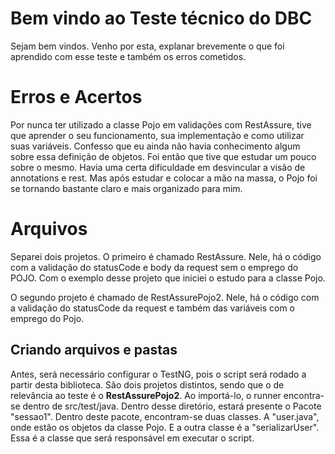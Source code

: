 # Bem vindo ao Teste técnico do DBC

Sejam bem vindos. Venho por esta, explanar brevemente o que foi aprendido com esse teste e também os erros cometidos.

# Erros e Acertos
Por nunca ter utilizado a classe Pojo em validações com RestAssure, tive que aprender o seu funcionamento, sua implementação e como utilizar suas variáveis. Confesso que eu ainda não havia conhecimento algum sobre essa definição de objetos. Foi então que tive que estudar um pouco sobre o mesmo. Havia uma certa dificuldade em desvincular a visão de annotations e rest. Mas após estudar e colocar a mão na massa, o Pojo foi se tornando bastante claro e mais organizado para mim.  

# Arquivos

Separei dois projetos. O primeiro é chamado RestAssure. Nele, há o código com a validação do statusCode e body da request sem o emprego do POJO. Com o exemplo desse projeto que iniciei o estudo para a classe Pojo.

O segundo projeto é chamado de RestAssurePojo2. Nele, há o código com a validação do statusCode da request e também das variáveis com o emprego do Pojo. 

## Criando arquivos e pastas

Antes, será necessário configurar o TestNG, pois o script será rodado a partir desta biblioteca.
São dois projetos distintos, sendo que o de relevância ao teste é o **RestAssurePojo2**.
Ao importá-lo, o runner encontra-se dentro de src/test/java. Dentro desse diretório, estará presente o Pacote "sessao1". Dentro deste pacote, encontram-se duas classes. A "user.java", onde estão os objetos da classe Pojo. E a outra classe é a "serializarUser". Essa é a classe que será responsável em executar o script. 



